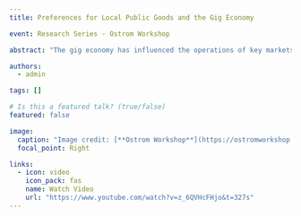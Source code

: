```yaml
---
title: Preferences for Local Public Goods and the Gig Economy

event: Research Series - Ostrom Workshop

abstract: "The gig economy has influenced the operations of key markets such as transportation and housing. Although there is a growing body of literature on this topic, the impact of individuals' preferences for government-provided goods on these new markets has not been extensively studied. This paper investigates the extent to which different responses to increases in property taxes shape the incentives to supply in the gig economy through short-term rental services (Airbnb). Empirical examination is done through a stacked difference-in-difference and stacked regression discontinuity model that compares the probability of exiting the Airbnb market between school districts in Texas with narrow approvals/rejections. Results from this model suggest that increases in property tax burden (captured via the elections) lead to an increase in the probability of exiting the Airbnb market in the short-term. These findings shed some light on the role that local policy plays in the development of Airbnb in the United States, and link two relevant literatures in policy evaluation."

authors:
  - admin

tags: []

# Is this a featured talk? (true/false)
featured: false

image:
  caption: "Image credit: [**Ostrom Workshop**](https://ostromworkshop.indiana.edu/index.html)"
  focal_point: Right

links:
  - icon: video
    icon_pack: fas
    name: Watch Video
    url: "https://www.youtube.com/watch?v=z_6QVHcFHjo&t=327s"
---
```

